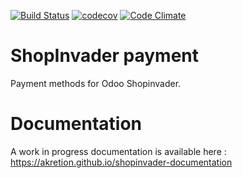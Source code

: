 [![Build Status](https://travis-ci.org/shopinvader/odoo-shopinvader-payment.svg?branch=13.0)](https://travis-ci.org/shopinvader/odoo-shopinvader-payment)
[![codecov](https://codecov.io/gh/shopinvader/odoo-shopinvader-payment/branch/13.0/graph/badge.svg)](https://codecov.io/gh/shopinvader/odoo-shopinvader-payment/branch/13.0)
[![Code Climate](https://codeclimate.com/github/shopinvader/odoo-shopinvader-payment/badges/gpa.svg)](https://codeclimate.com/github/shopinvader/odoo-shopinvader-payment)

ShopInvader payment
===================

Payment methods for Odoo Shopinvader.

Documentation
===============

A work in progress documentation is available here : https://akretion.github.io/shopinvader-documentation
